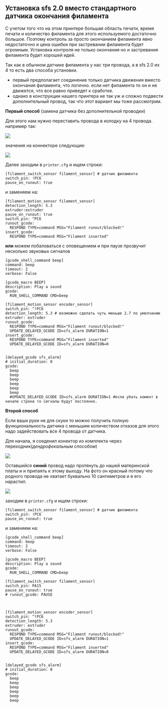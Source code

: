 <h2>Установка sfs 2.0 вместо стандартного датчика окончания филамента</h2>

С учетом того что на этом принтере большая область печати, время печати и количество филамента для этого используемого достаточно большое. Поэтому контроль за просто окончанием филамента явно недостаточно и цена ошибки при застревании филамента будет огромным. Установка контроля не только окончания но и застревания филамента будет хорошей идей.

Так как в обычном датчике филамента у нас три провода, а в sfs 2.0 их 4 то есть два способа установки. 
* первый предполагает соединение только датчика движения вместо окончания филамента, что логично. если нет филамента то он и не движется, что все равно приведет к сработке.
* однако в конструкции нашего принтера не так уж и сложно подвести дополнительный провод, так что этот вариант мы тоже рассмотрим. 

**Первый способ** (замена датчика без дополнительной проводки)

Для этого нам нужно переставить провода в колодку на 4 провода. например так:

![](/images/sfs2_connector.jpg)

значения на коннекторе следующие:

![](/images/sfs_pin.png)


Далее заходим в `printer.cfg` и ищем строки:

```
[filament_switch_sensor filament_sensor] # датчик филамента
switch_pin: !PC6
pause_on_runout: true
```

и заменяем на:

```
[filament_motion_sensor filament_sensor]
detection_length: 5.3
extruder:extruder
pause_on_runout: true
switch_pin: ^PC6
runout_gcode:
  RESPOND TYPE=command MSG="Filament runout/blocked!"
insert_gcode:
  RESPOND TYPE=command MSG="Filament inserted"

```

**или** можем побаловаться с оповещением и при паузе прозвучит несколько звуковых сигналов

```
[gcode_shell_command beep]
command: beep
timeout: 2
verbose: False

[gcode_macro BEEP]
description: Play a sound
gcode:
  RUN_SHELL_COMMAND CMD=beep

[filament_motion_sensor encoder_sensor]
switch_pin: ^!PC6
detection_length: 5.3 # возможно сделать чуть меньше 2.7 по умолчанию
extruder: extruder
runout_gcode:
  RESPOND TYPE=command MSG="Filament runout/blocked!"
  UPDATE_DELAYED_GCODE ID=sfs_alarm DURATION=1
insert_gcode:
  RESPOND TYPE=command MSG="Filament inserted"
  UPDATE_DELAYED_GCODE ID=sfs_alarm DURATION=0


[delayed_gcode sfs_alarm]
# initial_duration: 0
gcode:
  beep
  beep
  beep
  beep
  beep
  beep
  #UPDATE_DELAYED_GCODE ID=sfs_alarm DURATION=1 #если убать комент в начале строки то сигналы будут постоянно.
```
**Второй способ**

Если ваши руки не для скуки то можно получить полную функциональность датчика с меньшим количеством отказов для этого надо задействовать все 4 провода от датчика. 

Для начала, я соеденил конектор из комплекта через переходник(*дендрофекальным способом*)

![](/images/sfs_connector.png)

Оставшийся **синий** провод надо протянуть до нашей материнской платы и и припаять к этому выходу. На фото он красный потому что родного провода не хватает буквально 10 сантиметров и я его нарастил. 

![](/images/sfs_soldering.png)

заходим в `printer.cfg` и ищем строки:

```
[filament_switch_sensor filament_sensor] # датчик филамента
switch_pin: !PC6
pause_on_runout: true
```

и заменяем на:


```
[gcode_shell_command beep]
command: beep
timeout: 2
verbose: False

[gcode_macro BEEP]
description: Play a sound
gcode:
  RUN_SHELL_COMMAND CMD=beep

[filament_switch_sensor filament_sensor]
switch_pin: PA15
pause_on_runout: true
# runout_gcode: PAUSE



[filament_motion_sensor encoder_sensor]
switch_pin: ^!PC6
detection_length: 5.3
extruder: extruder
runout_gcode:
  RESPOND TYPE=command MSG="Filament runout/blocked!"
  UPDATE_DELAYED_GCODE ID=sfs_alarm DURATION=1
insert_gcode:
  RESPOND TYPE=command MSG="Filament inserted"
  UPDATE_DELAYED_GCODE ID=sfs_alarm DURATION=0


[delayed_gcode sfs_alarm]
# initial_duration: 0
gcode:
  beep
  beep
  beep
  beep
  beep
  beep
```